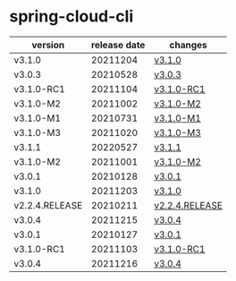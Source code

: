 # spring-cloud-cli	


|version|release date|changes|
|---|---|---|
|v3.1.0|20211204|[v3.1.0](./v3.1.0-20211204.md)|
|v3.0.3|20210528|[v3.0.3](./v3.0.3-20210528.md)|
|v3.1.0-RC1|20211104|[v3.1.0-RC1](./v3.1.0-RC1-20211104.md)|
|v3.1.0-M2|20211002|[v3.1.0-M2](./v3.1.0-M2-20211002.md)|
|v3.1.0-M1|20210731|[v3.1.0-M1](./v3.1.0-M1-20210731.md)|
|v3.1.0-M3|20211020|[v3.1.0-M3](./v3.1.0-M3-20211020.md)|
|v3.1.1|20220527|[v3.1.1](./v3.1.1-20220527.md)|
|v3.1.0-M2|20211001|[v3.1.0-M2](./v3.1.0-M2-20211001.md)|
|v3.0.1|20210128|[v3.0.1](./v3.0.1-20210128.md)|
|v3.1.0|20211203|[v3.1.0](./v3.1.0-20211203.md)|
|v2.2.4.RELEASE|20210211|[v2.2.4.RELEASE](./v2.2.4.RELEASE-20210211.md)|
|v3.0.4|20211215|[v3.0.4](./v3.0.4-20211215.md)|
|v3.0.1|20210127|[v3.0.1](./v3.0.1-20210127.md)|
|v3.1.0-RC1|20211103|[v3.1.0-RC1](./v3.1.0-RC1-20211103.md)|
|v3.0.4|20211216|[v3.0.4](./v3.0.4-20211216.md)|
